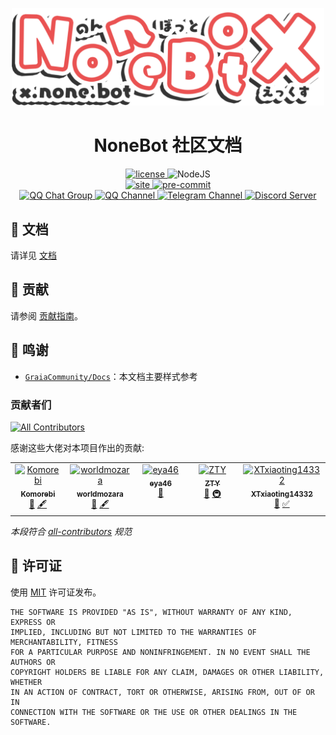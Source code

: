 <!-- markdownlint-disable MD033 MD041 -->
<p align="center">
  <a href="https://x.nonebot.dev/"><img src="./docs/public/NoneBotX.svg" width="500" alt="nonebotx"></a>
  <!-- <a href="https://nonebot.dev/"><img src="https://nonebot.dev/logo.png" width="200" height="200" alt="nonebot"></a> -->
</p>

<div align="center">

# NoneBot 社区文档

</div>

<p align="center">
  <a href="https://raw.githubusercontent.com/KomoriDev/NoneBotX/master/LICENSE">
    <img src="https://img.shields.io/github/license/KomoriDev/NoneBotX" alt="license">
  </a>
  <img src="https://img.shields.io/badge/node.js-18+-6DA55F?logo=node.js&logoColor=white" alt="NodeJS">
  <br />
  <a href="https://github.com/KomoriDev/NoneBotX/actions/workflows/website-deploy.yml">
    <img src="https://github.com/KomoriDev/NoneBotX/actions/workflows/website-deploy.yml/badge.svg?branch=master&event=push" alt="site"/>
  </a>
  <a href="https://results.pre-commit.ci/latest/github/KomoriDev/NoneBotX/master">
    <img src="https://results.pre-commit.ci/badge/github/KomoriDev/NoneBotX/master.svg" alt="pre-commit" />
  </a>
  <br />
  <a href="https://jq.qq.com/?_wv=1027&k=5OFifDh">
    <img src="https://img.shields.io/badge/QQ%E7%BE%A4-768887710-orange?style=flat-square" alt="QQ Chat Group">
  </a>
  <a href="https://qun.qq.com/qqweb/qunpro/share?_wv=3&_wwv=128&appChannel=share&inviteCode=7b4a3&appChannel=share&businessType=9&from=246610&biz=ka">
    <img src="https://img.shields.io/badge/QQ%E9%A2%91%E9%81%93-NoneBot-5492ff?style=flat-square" alt="QQ Channel">
  </a>
  <a href="https://t.me/botuniverse">
    <img src="https://img.shields.io/badge/telegram-botuniverse-blue?style=flat-square" alt="Telegram Channel">
  </a>
  <a href="https://discord.gg/VKtE6Gdc4h">
    <img src="https://discordapp.com/api/guilds/847819937858584596/widget.png?style=shield" alt="Discord Server">
  </a>
</p>

## 📝 文档

请详见 [文档]

## 🤝 贡献

请参阅 [贡献指南]。

## 💖 鸣谢

- [`GraiaCommunity/Docs`](https://github.com/GraiaCommunity/Docs)：本文档主要样式参考

### 贡献者们

<!-- prettier-ignore-start -->
<!-- ALL-CONTRIBUTORS-BADGE:START - Do not remove or modify this section -->
[![All Contributors](https://img.shields.io/badge/all_contributors-5-orange.svg?style=flat-square)](#contributors-)
<!-- ALL-CONTRIBUTORS-BADGE:END -->
<!-- prettier-ignore-end -->

感谢这些大佬对本项目作出的贡献:

<!-- ALL-CONTRIBUTORS-LIST:START - Do not remove or modify this section -->
<!-- prettier-ignore-start -->
<!-- markdownlint-disable -->
<table>
  <tbody>
    <tr>
      <td align="center" valign="top" width="14.28%"><a href="https://github.com/KomoriDev"><img src="https://avatars.githubusercontent.com/u/110453675?v=4?s=80" width="80px;" alt="Komorebi"/><br /><sub><b>Komorebi</b></sub></a><br /><a href="https://github.com/KomoriDev/NoneBotX/commits?author=KomoriDev" title="Documentation">📖</a> <a href="#content-KomoriDev" title="Content">🖋</a></td>
      <td align="center" valign="top" width="14.28%"><a href="https://github.com/NCBM"><img src="https://avatars.githubusercontent.com/u/37037264?v=4?s=80" width="80px;" alt="worldmozara"/><br /><sub><b>worldmozara</b></sub></a><br /><a href="https://github.com/KomoriDev/NoneBotX/commits?author=NCBM" title="Documentation">📖</a> <a href="#content-NCBM" title="Content">🖋</a></td>
      <td align="center" valign="top" width="14.28%"><a href="https://eya46.com"><img src="https://avatars.githubusercontent.com/u/61458340?v=4?s=80" width="80px;" alt="eya46"/><br /><sub><b>eya46</b></sub></a><br /><a href="https://github.com/KomoriDev/NoneBotX/issues?q=author%3Aeya46" title="Bug reports">🐛</a></td>
      <td align="center" valign="top" width="14.28%"><a href="http://shikukuya.github.io"><img src="https://avatars.githubusercontent.com/u/89395757?v=4?s=80" width="80px;" alt="ZTY"/><br /><sub><b>ZTY</b></sub></a><br /><a href="https://github.com/KomoriDev/NoneBotX/commits?author=zty012" title="Documentation">📖</a> <a href="#infra-zty012" title="Infrastructure (Hosting, Build-Tools, etc)">🚇</a></td>
      <td align="center" valign="top" width="14.28%"><a href="https://github.com/XTxiaoting14332"><img src="https://avatars.githubusercontent.com/u/96647974?v=4?s=80" width="80px;" alt="XTxiaoting14332"/><br /><sub><b>XTxiaoting14332</b></sub></a><br /><a href="https://github.com/KomoriDev/NoneBotX/commits?author=XTxiaoting14332" title="Documentation">📖</a> <a href="#tutorial-XTxiaoting14332" title="Tutorials">✅</a></td>
    </tr>
  </tbody>
</table>

<!-- markdownlint-restore -->
<!-- prettier-ignore-end -->

<!-- ALL-CONTRIBUTORS-LIST:END -->

_本段符合 [all-contributors](https://allcontributors.org/) 规范_

## 📄 许可证

使用 [MIT] 许可证发布。

```
THE SOFTWARE IS PROVIDED "AS IS", WITHOUT WARRANTY OF ANY KIND, EXPRESS OR
IMPLIED, INCLUDING BUT NOT LIMITED TO THE WARRANTIES OF MERCHANTABILITY, FITNESS
FOR A PARTICULAR PURPOSE AND NONINFRINGEMENT. IN NO EVENT SHALL THE AUTHORS OR
COPYRIGHT HOLDERS BE LIABLE FOR ANY CLAIM, DAMAGES OR OTHER LIABILITY, WHETHER
IN AN ACTION OF CONTRACT, TORT OR OTHERWISE, ARISING FROM, OUT OF OR IN
CONNECTION WITH THE SOFTWARE OR THE USE OR OTHER DEALINGS IN THE SOFTWARE.
```

[文档]: https://nonebotx.netlify.app
[MIT]: LICENSE
[贡献指南]: CONTRIBUTING.md
